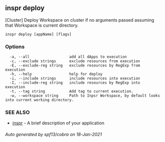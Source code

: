 ## inspr deploy

[Cluster] Deploy Workspace on cluster if no arguments passed assuming that Workspace is current directory.

```
inspr deploy [appName] [flags]
```

### Options

```
  -a, --all                  add all dApps to execution
  -c, --exclude strings      exclude resources from execution
  -E, --exclude-reg string   exclude resources by RegExp from execution
  -h, --help                 help for deploy
  -i, --include strings      include resources into execution
  -I, --include-reg string   include resources by RegExp into execution
  -t, --tag string           Add tag to current execution.
  -w, --workspace string     Path to Inpsr Workspace, by default looks into current working directory.
```

### SEE ALSO

* [inspr](inspr.md)	 - A brief description of your application

###### Auto generated by spf13/cobra on 18-Jan-2021
